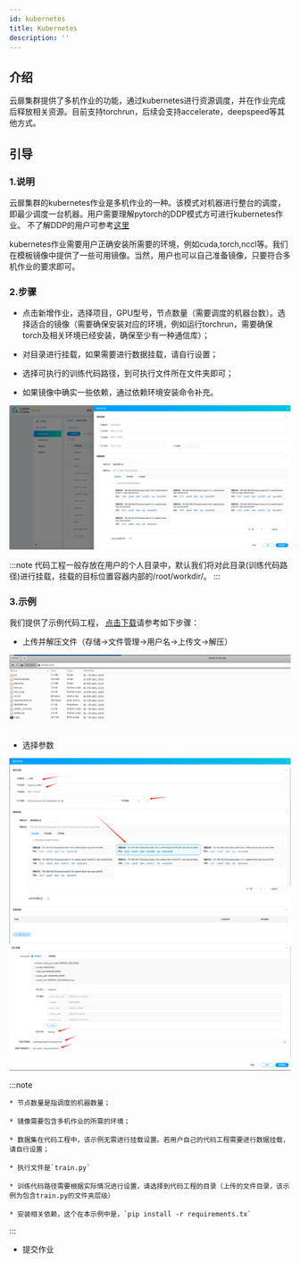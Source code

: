 ```yaml
---
id: kubernetes
title: Kubernetes
description: ''
---
```


## 介绍

云扉集群提供了多机作业的功能，通过kubernetes进行资源调度，并在作业完成后释放相关资源。目前支持torchrun，后续会支持accelerate，deepspeed等其他方式。

## 引导

### 1.说明

云扉集群的kubernetes作业是多机作业的一种。该模式对机器进行整台的调度，即最少调度一台机器。用户需要理解pytorch的DDP模式方可进行kubernetes作业。
不了解DDP的用户可参考[这里](https://docs.pytorch.org/docs/stable/notes/ddp.html)

kubernetes作业需要用户正确安装所需要的环境，例如cuda,torch,nccl等。我们在模板镜像中提供了一些可用镜像。当然，用户也可以自己准备镜像，只要符合多机作业的要求即可。

### 2.步骤

* 点击新增作业，选择项目，GPU型号，节点数量（需要调度的机器台数）。选择适合的镜像（需要确保安装对应的环境，例如运行torchrun，需要确保torch及相关环境已经安装，确保至少有一种通信库）；

* 对目录进行挂载，如果需要进行数据挂载，请自行设置；

* 选择可执行的训练代码路径，到可执行文件所在文件夹即可；

* 如果镜像中确实一些依赖，通过依赖环境安装命令补充。

![](./images/img1.png)

:::note
代码工程一般存放在用户的个人目录中，默认我们将对此目录(训练代码路径)进行挂载，挂载的目标位置容器内部的/root/workdir/。
:::

### 3.示例

我们提供了示例代码工程，
<a href="https://mc.yc.aigate.cloud/document/cluster/ent/kubernetes/mask-rcnn.zip" download>点击下载</a>请参考如下步骤：

* 上传并解压文件（存储->文件管理->用户名->上传文->解压）

![](./images/img2.png)

* 选择参数

![](./images/img3.png)![](./images/img4.png)

:::note

    * 节点数量是指调度的机器数量；

    * 镜像需要包含多机作业的所需的环境；

    * 数据集在代码工程中，该示例无需进行挂载设置。若用户自己的代码工程需要进行数据挂载，请自行设置；

    * 执行文件是`train.py`

    * 训练代码路径需要根据实际情况进行设置，请选择到代码工程的目录（上传的文件目录，该示例为包含train.py的文件夹层级）

    * 安装相关依赖，这个在本示例中是，`pip install -r requirements.tx`

:::

* 提交作业
